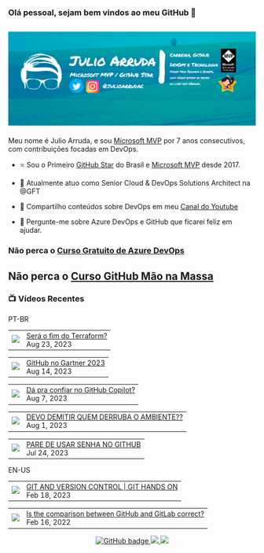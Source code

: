 ### Olá pessoal, sejam bem vindos ao meu GitHub 👋

## [![Julio Arruda Header](https://raw.githubusercontent.com/julioarruda/julioarruda/master/fundo%20github.png)](https://youtube.com/user/julioarrudac)
Meu nome é Julio Arruda, e sou [Microsoft MVP](https://mvp.microsoft.com/pt-br/PublicProfile/5002557?fullName=Julio%20%20Arruda) por 7 anos consecutivos, com contribuições focadas em DevOps.


- ⭐ Sou o Primeiro [GitHub Star](https://stars.github.com/profiles/julioarruda) do Brasil e [Microsoft MVP](https://mvp.microsoft.com/pt-br/PublicProfile/5002557?fullName=Julio%20%20Arruda) desde 2017.

- 🔭 Atualmente atuo como Senior Cloud & DevOps Solutions Architect na @GFT

- 👯 Compartilho conteúdos sobre DevOps em meu [Canal do Youtube](https://youtube.com/@julioarruda)

- 💬 Pergunte-me sobre Azure DevOps e GitHub que ficarei feliz em ajudar.





### Não perca o [Curso Gratuito de Azure DevOps](https://github.com/julioarruda/Curso-Azure-DevOps)

## Não perca o [Curso GitHub Mão na Massa](https://github.com/github-mao-na-massa/curso-github-mao-na-massa)



### 📺 Vídeos Recentes

PT-BR

<!-- YOUTUBE:START --><table><tr><td><a href="https://www.youtube.com/watch?v=z74-XICKLdY"><img width="140px" src="https://i.ytimg.com/vi/z74-XICKLdY/mqdefault.jpg"></a></td>
<td><a href="https://www.youtube.com/watch?v=z74-XICKLdY">Será o fim do Terraform?</a><br/>Aug 23, 2023</td></tr></table>
<table><tr><td><a href="https://www.youtube.com/watch?v=tBeOatFLMOw"><img width="140px" src="https://i.ytimg.com/vi/tBeOatFLMOw/mqdefault.jpg"></a></td>
<td><a href="https://www.youtube.com/watch?v=tBeOatFLMOw">GitHub no Gartner 2023</a><br/>Aug 14, 2023</td></tr></table>
<table><tr><td><a href="https://www.youtube.com/watch?v=nU2PZIoBd6k"><img width="140px" src="https://i.ytimg.com/vi/nU2PZIoBd6k/mqdefault.jpg"></a></td>
<td><a href="https://www.youtube.com/watch?v=nU2PZIoBd6k">Dá pra confiar no GitHub Copilot?</a><br/>Aug 7, 2023</td></tr></table>
<table><tr><td><a href="https://www.youtube.com/watch?v=Yvx-U25aq0g"><img width="140px" src="https://i.ytimg.com/vi/Yvx-U25aq0g/mqdefault.jpg"></a></td>
<td><a href="https://www.youtube.com/watch?v=Yvx-U25aq0g">DEVO DEMITIR QUEM DERRUBA O AMBIENTE??</a><br/>Aug 1, 2023</td></tr></table>
<table><tr><td><a href="https://www.youtube.com/watch?v=aezsqluwCyo"><img width="140px" src="https://i.ytimg.com/vi/aezsqluwCyo/mqdefault.jpg"></a></td>
<td><a href="https://www.youtube.com/watch?v=aezsqluwCyo">PARE DE USAR SENHA NO GITHUB</a><br/>Jul 24, 2023</td></tr></table>
<!-- YOUTUBE:END -->

EN-US
<!-- YOUTUBEEN:START --><table><tr><td><a href="https://www.youtube.com/watch?v=Adk79XNDU5o"><img width="140px" src="https://i.ytimg.com/vi/Adk79XNDU5o/mqdefault.jpg"></a></td>
<td><a href="https://www.youtube.com/watch?v=Adk79XNDU5o">GIT AND VERSION CONTROL | GIT HANDS ON</a><br/>Feb 18, 2023</td></tr></table>
<table><tr><td><a href="https://www.youtube.com/watch?v=wHo1ftsyzNE"><img width="140px" src="https://i.ytimg.com/vi/wHo1ftsyzNE/mqdefault.jpg"></a></td>
<td><a href="https://www.youtube.com/watch?v=wHo1ftsyzNE">Is the comparison between GitHub and GitLab correct?</a><br/>Feb 16, 2022</td></tr></table>
<!-- YOUTUBEEN:END -->



<p align="center">
  <a href="https://github.com/julioarruda?tab=followers">
    <img src="https://img.shields.io/github/followers/julioarruda?label=Followers&logo=GitHub&style=for-the-badge" alt="GitHub badge" />
  </a>
  <a href="http://twitter.com/julioarrudac">
    <img src="https://img.shields.io/twitter/follow/julioarrudac?label=Twitter&logo=twitter&style=for-the-badge" />
  </a>
  <a href="http://youtube.com/c/julioarruda?sub_confirmation=1">
    <img src="https://img.shields.io/youtube/views/4BYlkYtHNus?label=YouTube&logo=YouTube&style=for-the-badge" />
  </a>
</p>

<!--
**julioarruda/julioarruda** is a ✨ _special_ ✨ repository because its `README.md` (this file) appears on your GitHub profile.

Here are some ideas to get you started:

- 🔭 I’m currently working on ...
- 🌱 I’m currently learning ...
- 👯 I’m looking to collaborate on ...
- 🤔 I’m looking for help with ...
- 💬 Ask me about ...
- 📫 How to reach me: ...
- 😄 Pronouns: ...
- ⚡ Fun fact: ...
-->
